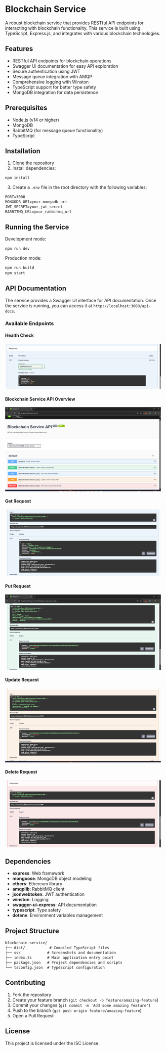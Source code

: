 # Blockchain Service

A robust blockchain service that provides RESTful API endpoints for interacting with blockchain functionality. This service is built using TypeScript, Express.js, and integrates with various blockchain technologies.

## Features

- RESTful API endpoints for blockchain operations
- Swagger UI documentation for easy API exploration
- Secure authentication using JWT
- Message queue integration with AMQP
- Comprehensive logging with Winston
- TypeScript support for better type safety
- MongoDB integration for data persistence

## Prerequisites

- Node.js (v14 or higher)
- MongoDB
- RabbitMQ (for message queue functionality)
- TypeScript

## Installation

1. Clone the repository
2. Install dependencies:
```bash
npm install
```

3. Create a `.env` file in the root directory with the following variables:
```env
PORT=3000
MONGODB_URI=your_mongodb_uri
JWT_SECRET=your_jwt_secret
RABBITMQ_URL=your_rabbitmq_url
```

## Running the Service

Development mode:
```bash
npm run dev
```

Production mode:
```bash
npm run build
npm start
```

## API Documentation

The service provides a Swagger UI interface for API documentation. Once the service is running, you can access it at `http://localhost:3000/api-docs`.

### Available Endpoints

#### Health Check
![Health Check Endpoint](ss/Health%20Request.png)

#### Blockchain Service API Overview
![Blockchain Service API](ss/Blockchain%20service%20API.png)

#### Get Request
![Get Request](ss/Get%20request.png)

#### Put Request
![Put Request](ss/Put%20request.png)

#### Update Request
![Update Request](ss/Update%20request.png)

#### Delete Request
![Delete Request](ss/Delete%20request.png)

## Dependencies

- **express**: Web framework
- **mongoose**: MongoDB object modeling
- **ethers**: Ethereum library
- **amqplib**: RabbitMQ client
- **jsonwebtoken**: JWT authentication
- **winston**: Logging
- **swagger-ui-express**: API documentation
- **typescript**: Type safety
- **dotenv**: Environment variables management

## Project Structure

```
blockchain-service/
├── dist/           # Compiled TypeScript files
├── ss/            # Screenshots and documentation
├── index.ts       # Main application entry point
├── package.json   # Project dependencies and scripts
└── tsconfig.json  # TypeScript configuration
```

## Contributing

1. Fork the repository
2. Create your feature branch (`git checkout -b feature/amazing-feature`)
3. Commit your changes (`git commit -m 'Add some amazing feature'`)
4. Push to the branch (`git push origin feature/amazing-feature`)
5. Open a Pull Request

## License

This project is licensed under the ISC License. 